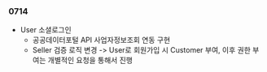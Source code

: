 ### 0714
- User 소셜로그인  
  - 공공데이터포털 API 사업자정보조회 연동 구현
  - Seller 검증 로직 변경
    -> User로 회원가입 시 Customer 부여, 이후 권한 부여는 개별적인 요청을 통해서 진행
